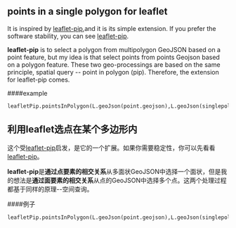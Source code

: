 ## points in a single polygon for leaflet

It is inspired by [leaflet-pip](https://github.com/mapbox/leaflet-pip),and it is its simple extension. If you prefer the software stability, you can see [leaflet-pip](https://github.com/mapbox/leaflet-pip).

**leaflet-pip** is to select a polygon from multipolygon GeoJSON based on a point feature, but my idea is that select points from points Geojson based on a polygon feature. These two geo-processings are based on the same principle, spatial query -- point in polygon (pip). Therefore, the extension for leaflet-pip comes.

####example

```
leafletPip.pointsInPolygon(L.geoJson(point.geojson),L.geoJson(singlepolygon.geojson))
```


## 利用leaflet选点在某个多边形内


这个受[leaflet-pip](https://github.com/mapbox/leaflet-pip)启发，是它的一个扩展。如果你需要稳定性，你可以先看看[leaflet-pip](https://github.com/mapbox/leaflet-pip)。

**leaflet-pip**是**通过点要素的相交关系**从多面状GeoJSON中选择一个面状，但是我的想法是**通过面要素的相交关系**从点的GeoJSON中选择多个点。这两个处理过程都基于同样的原理--空间查询。

####例子

```
leafletPip.pointsInPolygon(L.geoJson(point.geojson),L.geoJson(singlepolygon.geojson))
```